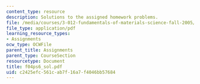 ```yaml
---
content_type: resource
description: Solutions to the assigned homework problems.
file: /media/courses/3-012-fundamentals-of-materials-science-fall-2005/c2425efc561cab7f16a7f4046bb57684_f04ps6_sol.pdf
file_type: application/pdf
learning_resource_types:
- Assignments
ocw_type: OCWFile
parent_title: Assignments
parent_type: CourseSection
resourcetype: Document
title: f04ps6_sol.pdf
uid: c2425efc-561c-ab7f-16a7-f4046bb57684
---
```

